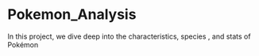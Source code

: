 # Pokemon_Analysis
In this project, we dive deep into the characteristics, species , and stats of Pokémon
